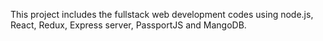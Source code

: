 This project includes the fullstack web development codes using node.js, React, Redux, Express server, PassportJS and MangoDB.